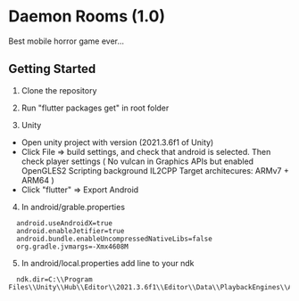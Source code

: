 # Daemon Rooms (1.0)

Best mobile horror game ever...

## Getting Started

1. Clone the repository

2. Run "flutter packages get" in root folder

3. Unity
  - Open unity project with version (2021.3.6f1 of Unity)
  - Click File => build settings, and check that android is selected. Then check player settings (
    No vulcan in Graphics APIs but enabled OpenGLES2
    Scripting background IL2CPP
    Target architecures: ARMv7 + ARM64
  )
  - Click "flutter" => Export Android

4. In android/grable.properties
```
  android.useAndroidX=true
  android.enableJetifier=true
  android.bundle.enableUncompressedNativeLibs=false
  org.gradle.jvmargs=-Xmx4608M
```

5. In android/local.properties add line to your ndk
```
  ndk.dir=C:\\Program Files\\Unity\\Hub\\Editor\\2021.3.6f1\\Editor\\Data\\PlaybackEngines\\AndroidPlayer\\NDK
```



